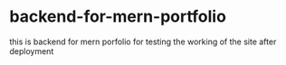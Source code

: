 # backend-for-mern-portfolio
this  is  backend  for  mern porfolio     for  testing the    working of  the    site  after  deployment 
